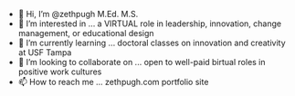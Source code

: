 - 👋 Hi, I’m @zethpugh M.Ed. M.S. 
- 👀 I’m interested in ... a VIRTUAL role in leadership, innovation, change management, or educational design
- 🌱 I’m currently learning ... doctoral classes on innovation and creativity at USF Tampa
- 💞️ I’m looking to collaborate on ... open to well-paid birtual roles in positive work cultures
- 📫 How to reach me ... zethpugh.com portfolio site

<!---
zethpugh/zethpugh is a ✨ special ✨ repository because its `README.md` (this file) appears on your GitHub profile.
You can click the Preview link to take a look at your changes.
--->
